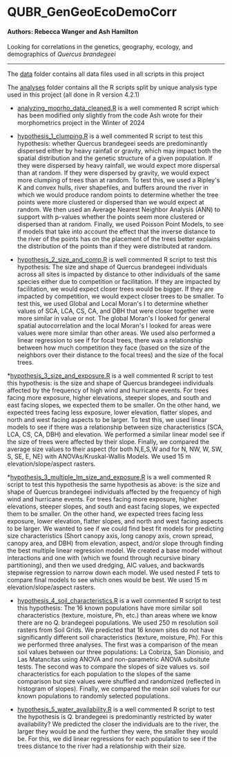 # QUBR_GenGeoEcoDemoCorr

#### Authors: Rebecca Wanger and Ash Hamilton

Looking for correlations in the genetics, geography, ecology, and demographics of *Quercus brandegeei*

*** 

 The [data](./data) folder contains all data files used in all scripts in this project

 The [analyses](./analyses) folder contains all the R scripts split by unique analysis type used in this project (all done in R version 4.2.1)

* [analyzing_moprho_data_cleaned.R](./data/analyzing_moprho_data_cleaned.R) is a well commented R script which has been modified only slightly from the code Ash wrote for their morphometrics project in the Winter of 2024

* [hypothesis_1_clumping.R](./analyses/hypothesis_1_clumping.R) is a well commented R script to test this hypothesis: whether Quercus brandegeei seeds are predominantly dispersed either by heavy rainfall or gravity, which may impact both the spatial distribution and the genetic structure of a given population. If they were dispersed by heavy rainfall, we would expect more dispersal than at random. If they were dispersed by gravity, we would expect more clumping of trees than at random. To test this, we used a Ripley's K and convex hulls, river shapefiles, and buffers around the river in which we would produce random points to determine whether the tree points were more clustered or dispersed than we would expect at random. We then used an Average Nearest Neighbor Analysis (ANN) to support with p-values whether the points seem more clustered or dispersed than at random. Finally, we used Poisson Point Models, to see if models that take into account the effect that the inverse distance to the river of the points has on the placement of the trees better explains the distribution of the points than if they were distributed at random.  

* [hypothesis_2_size_and_comp.R](./analyses/hypothesis_2_size_and_comp.R) is well commented R script to test this hypothesis: The size and shape of Quercus brandegeei individuals across all sites is impacted by distance to other individuals of the same species either due to competition or facilitation. If they are impacted by facilitation, we would expect closer trees would be bigger. If they are impacted by competition, we would expect closer trees to be smaller. To test this, we used Global and Local Moran's I to determine whether values of SCA, LCA, CS, CA, and DBH that were closer together were more similar in value or not. The global Moran's I looked for general spatial autocorrelation and the local Moran's I looked for areas were values were more similar than other areas. We used also performed a linear regression to see if for focal trees, there was a relationship between how much competition they face (based on the size of the neighbors over their distance to the focal trees) and the size of the focal trees. 

*[hypothesis_3_size_and_exposure.R](./analyses/hypothesis_3_size_and_exposure.R) is a well commented R script to test this hypothesis: is the size and shape of Quercus brandegeei individuals affected by the frequency of  high wind and hurricane events. For trees facing more exposure, higher elevations, steeper slopes, and south and east facing slopes, we expected them to be smaller. On the other hand, we expected trees facing less exposure, lower elevation, flatter slopes, and north and west facing aspects to be larger. To test this, we used linear models to see if there was a relationship between size characteristics (SCA, LCA, CS, CA, DBH) and elevation. We performed a similar linear model see if the size of trees were affected by their slope. Finally, we compared the average size values to their aspect (for both N,E,S,W and for N, NW, W, SW, S, SE, E, NE) with ANOVAs/Kruskal-Wallis Models. We used 15 m elevation/slope/aspect rasters. 

*[hypothesis_3_multiple_lm_size_and_exposure.R](./analyses/hypothesis_3_multiple_lm_size_and_exposure.R) is a well commented R script to test this hypothesis the same hypothesis as above: is the size and shape of Quercus brandegeei individuals affected by the frequency of  high wind and hurricane events. For trees facing more exposure, higher elevations, steeper slopes, and south and east facing slopes, we expected them to be smaller. On the other hand, we expected trees facing less exposure, lower elevation, flatter slopes, and north and west facing aspects to be larger. We wanted to see if we could find best fit models for predicting size characteristics (Short canopy axis, long canopy axis, crown spread, canopy area, and DBH) from elevation, aspect, and/or slope through finding the best multiple linear regression model. We created a base model without interactions and one with (which we found through recursive binary partitioning), and then we used dredging, AIC values, and backwards stepwise regression to narrow down each model. We used nested F tets to compare final models to see which ones would be best. We used 15 m elevation/slope/aspect rasters.

* [hypothesis_4_soil_characteristics.R](./analyses/hypothesis_4_soil_characteristics.R) is a well commented R script to test this hypothesis: The 16 known populations have more similar soil characteristics (texture, moisture, Ph, etc.) than areas where we know there are no Q. brandegeei populations. We used 250 m resolution soil rasters from Soil Grids. We predicted that 16 known sites do not have significantly different soil characteristics (texture, moisture, Ph). For this we performed three analyses. The first was a comparison of the mean soil values between our three populations: La Cobriza, San Dionisio, and Las Matancitas using ANOVA and non-parametric ANOVA subsitute tests. The second was to compare the slopes of size values vs. soil characteristics for each population to the slopes of the same comparison but size values were shuffled and randomized (reflected in histogram of slopes). Finally, we compared the mean soil values for our known populations to randomly selected populations.

* [hypothesis_5_water_availability.R](./analyses/hypothesis_5_water_availability.R) is a well commented R script to test the hypothesis is Q. brandegeei is predominantly restricted by water availability? We predicted the closer the individuals are to the river, the larger they would be and the further they were, the smaller they would be. For this, we did linear regressions for each population to see if the trees distance to the river had a relationship with their size.  


